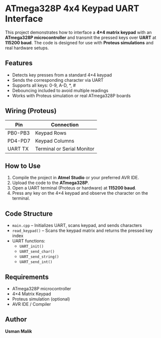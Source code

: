 # ATmega328P 4x4 Keypad UART Interface

This project demonstrates how to interface a **4×4 matrix keypad** with an **ATmega328P microcontroller** and transmit the pressed keys over **UART** at **115200 baud**. The code is designed for use with **Proteus simulations** and real hardware setups.

## Features

- Detects key presses from a standard 4×4 keypad
- Sends the corresponding character via UART
- Supports all keys: 0-9, A-D, *, #
- Debouncing included to avoid multiple readings
- Works with Proteus simulation or real ATmega328P boards

## Wiring (Proteus)

| Pin | Connection |
|-----|------------|
| PB0-PB3 | Keypad Rows |
| PD4-PD7 | Keypad Columns |
| UART TX | Terminal or Serial Monitor |

## How to Use

1. Compile the project in **Atmel Studio** or your preferred AVR IDE.
2. Upload the code to the **ATmega328P**.
3. Open a UART terminal (Proteus or hardware) at **115200 baud**.
4. Press any key on the 4×4 keypad and observe the character on the terminal.

## Code Structure

- `main.cpp` – Initializes UART, scans keypad, and sends characters
- `read_keypad()` – Scans the keypad matrix and returns the pressed key index
- UART functions:
  - `UART_init()`
  - `UART_send_char()`
  - `UART_send_string()`
  - `UART_send_int()`

## Requirements

- ATmega328P microcontroller
- 4×4 Matrix Keypad
- Proteus simulation (optional)
- AVR IDE / Compiler

## Author

**Usman Malik**  
